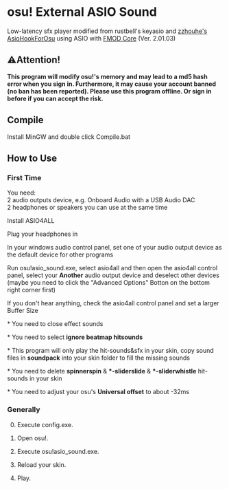 # osu! External ASIO Sound

Low-latency sfx player modified from rustbell's keyasio and [zzhouhe's AsioHookForOsu](https://github.com/zzhouhe/AsioHookForOsu) using ASIO with [FMOD Core](https://www.fmod.com) \(Ver. 2.01.03\)  

## ⚠Attention!

**This program will modify osu!'s memory and may lead to a md5 hash error when you sign in. Furthermore, it may cause your account banned (no ban has been reported). Please use this program offline. Or sign in before if you can accept the risk.**

## Compile  
Install MinGW and double click Compile.bat  

## How to Use  
### First Time

You need:   
	2 audio outputs device, e.g. Onboard Audio with a USB Audio DAC  
	2 headphones or speakers you can use at the same time  

Install ASIO4ALL   

Plug your headphones in  

In your windows audio control panel, set one of your audio output device as the default device for other programs  

Run osu!asio_sound.exe, select asio4all and then open the asio4all control panel, select your **Another** audio output device and deselect other devices (maybe you need to click the "Advanced Options" Botton on the bottom right corner first)  

If you don't hear anything, check the asio4all control panel and set a larger Buffer Size  

\* You need to close effect sounds

\* You need to select **ignore beatmap hitsounds**

\* This program will only play the hit-sounds&sfx in your skin, copy sound files  in **soundpack** into your skin folder to fill the missing sounds

\* You need to delete **spinnerspin** & **\*-sliderslide** & **\*-sliderwhistle** hit-sounds in your skin

\* You need to adjust your osu's **Universal offset** to about -32ms

### Generally

0) Execute config.exe.

1) Open osu!.

2) Execute osu!asio_sound.exe.

3) Reload your skin.

4) Play.



